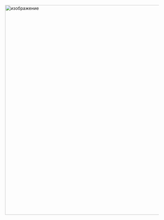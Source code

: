 <img width="688" alt="изображение" src="https://github.com/user-attachments/assets/01915a30-a3e0-4109-b76c-f2581fdf0de4" />

